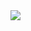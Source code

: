<img src="https://user-images.githubusercontent.com/79950091/176428940-60545dcc-fe0c-4f21-abe7-8092e04f1488.png" align="center">
